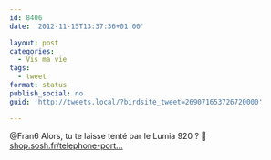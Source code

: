 ```yaml
---
id: 8406
date: '2012-11-15T13:37:36+01:00'

layout: post
categories:
  - Vis ma vie
tags:
  - tweet
format: status
publish_social: no
guid: 'http://tweets.local/?birdsite_tweet=269071653726720000'

---
```


@Fran6 Alors, tu te laisse tenté par le Lumia 920 ? 🙂 [shop.sosh.fr/telephone-port…](http://shop.sosh.fr/telephone-portable/nokia-lumia-920)